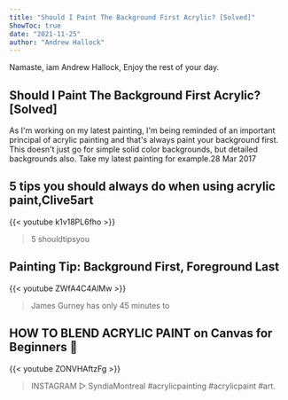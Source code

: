 ```yaml
---
title: "Should I Paint The Background First Acrylic? [Solved]"
ShowToc: true 
date: "2021-11-25"
author: "Andrew Hallock" 
---
```


Namaste, iam Andrew Hallock, Enjoy the rest of your day.
## Should I Paint The Background First Acrylic? [Solved]
 As I'm working on my latest painting, I'm being reminded of an important principal of acrylic painting and that's always paint your background first. This doesn't just go for simple solid color backgrounds, but detailed backgrounds also. Take my latest painting for example.28 Mar 2017

## 5 tips you should always do when using acrylic paint,Clive5art
{{< youtube k1v18PL6fho >}}
>5 shouldtipsyou 

## Painting Tip: Background First, Foreground Last
{{< youtube ZWfA4C4AlMw >}}
>James Gurney has only 45 minutes to 

## HOW TO BLEND ACRYLIC PAINT on Canvas for Beginners 🎨
{{< youtube ZONVHAftzFg >}}
>INSTAGRAM ▻ SyndiaMontreal #acrylicpainting #acrylicpaint #art.

